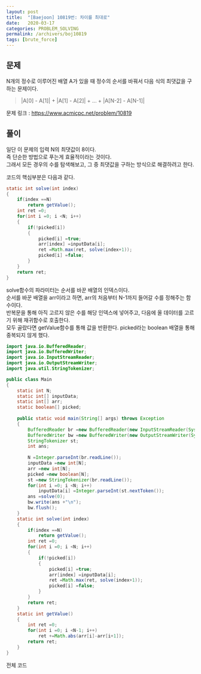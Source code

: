 ```yaml
---
layout: post
title:  "[Baejoon] 10819번: 차이를 최대로"
date:   2020-03-17
categories: PROBLEM_SOLVING
permalink: /archivers/boj10819
tags: [brute_force]
---
```


## 문제

N개의 정수로 이루어진 배열 A가 있을 때 정수의 순서를 바꿔서 다음 식의 최댓값을 구하는 문제이다.

> |A[0] - A[1]| + |A[1] - A[2]| + ... + |A[N-2] - A[N-1]|

문제 링크 : <https://www.acmicpc.net/problem/10819>   

## 풀이
일단 이 문제의 입력 N의 최댓값이 8이다.   
즉 단순한 방법으로 푸는게 효율적이라는 것이다.   
그래서 모든 경우의 수를 탐색해보고, 그 중 최댓값을 구하는 방식으로 해결하려고 한다.

코드의 핵심부분은 다음과 같다.

~~~java
static int solve(int index)
{
	if(index ==N)
		return getValue();
	int ret =0;
	for(int i =0; i <N; i++)
	{
		if(!picked[i])
		{
			picked[i] =true;
			arr[index] =inputData[i];
			ret =Math.max(ret, solve(index+1));
			picked[i] =false;
		}
	}
	return ret;
}
~~~

solve함수의 파라미터는 순서를 바꾼 배열의 인덱스이다.   
순서를 바꾼 배열을 arr이라고 하면, arr의 처음부터 N-1까지 들어갈 수를 정해주는 함수이다.   
반복문을 통해 아직 고르지 않은 수를 해당 인덱스에 넣어주고, 다음에 올 데이터를 고르기 위해
재귀함수로 호출한다.   
모두 골랐다면 getValue함수를 통해 값을 반환한다.
picked라는 boolean 배열을 통해 중복되지 않게 했다.

~~~java
import java.io.BufferedReader;
import java.io.BufferedWriter;
import java.io.InputStreamReader;
import java.io.OutputStreamWriter;
import java.util.StringTokenizer;

public class Main
{
	static int N;
	static int[] inputData;
	static int[] arr;
	static boolean[] picked;
	
	public static void main(String[] args) throws Exception
	{
		BufferedReader br =new BufferedReader(new InputStreamReader(System.in));
		BufferedWriter bw =new BufferedWriter(new OutputStreamWriter(System.out));
		StringTokenizer st;
		int ans;
		
		N =Integer.parseInt(br.readLine());
		inputData =new int[N];
		arr =new int[N];
		picked =new boolean[N];
		st =new StringTokenizer(br.readLine());
		for(int i =0; i <N; i++)
			inputData[i] =Integer.parseInt(st.nextToken());
		ans =solve(0);
		bw.write(ans +"\n");
		bw.flush();
	}
	static int solve(int index)
	{
		if(index ==N)
			return getValue();
		int ret =0;
		for(int i =0; i <N; i++)
		{
			if(!picked[i])
			{
				picked[i] =true;
				arr[index] =inputData[i];
				ret =Math.max(ret, solve(index+1));
				picked[i] =false;
			}
		}
		return ret;
	}
	static int getValue()
	{
		int ret =0;
		for(int i =0; i <N-1; i++)
			ret +=Math.abs(arr[i]-arr[i+1]);
		return ret;
	}
}
~~~

전체 코드

